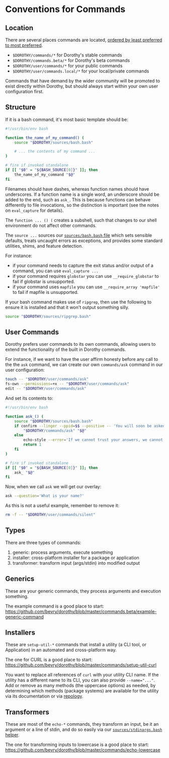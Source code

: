 # Conventions for Commands

## Location

There are several places commands are located, [ordered by least preferred to most preferred](https://github.com/bevry/dorothy/discussions/28).

- `$DOROTHY/commands/*` for Dorothy's stable commands
- `$DOROTHY/commands.beta/*` for Dorothy's beta commands
- `$DOROTHY/user/commands/*` for your public commands
- `$DOROTHY/user/commands.local/*` for your local/private commands

Commands that have demand by the wider community will be promoted to exist directly within Dorothy, but should always start within your own user configuration first.

## Structure

If it is a bash command, it's most basic template should be:

```bash
#!/usr/bin/env bash

function the_name_of_my_command() (
	source "$DOROTHY/sources/bash.bash"

	# ... the contents of my command ...
)

# fire if invoked standalone
if [[ "$0" = "${BASH_SOURCE[0]}" ]]; then
	the_name_of_my_command "$@"
fi
```

Filenames should have dashes, whereas function names should have underscores. If a function name is a single word, an underscore should be added to the end, such as `ask_`. This is because functions can behave differently to file invocations, so the distinction is important (see the notes on `eval_capture` for details).

The `function ... () (` creates a subshell, such that changes to our shell environment do not affect other commands.

The `source ...` sources our [`sources/bash.bash` file](https://github.com/bevry/dorothy/blob/master/sources/bash.bash) which sets sensible defaults, treats uncaught errors as exceptions, and provides some standard utilities, shims, and feature detection.

For instance:

- if your command needs to capture the exit status and/or output of a command, you can use `eval_capture ...`
- if your command requires `globstar` you can use `__require_globstar` to fail if globstar is unsupported.
- if your command uses `mapfile` you can use `__require_array 'mapfile'` to fail if mapfile is unsupported.

If your bash command makes use of `ripgrep`, then use the following to ensure it is installed and that it won't output something silly.

```bash
source "$DOROTHY/sources/ripgrep.bash"
```

## User Commands

Dorothy prefers user commands to its own commands, allowing users to extend the functionality of the built in Dorothy commands.

For instance, if we want to have the user affirm honesty before any call to the the `ask` command, we can create our own `commands/ask` command in our user configuration:

```bash
touch -- "$DOROTHY/user/commands/ask"
fs-own --permissions=+x -- "$DOROTHY/user/commands/ask"
edit -- "$DOROTHY/user/commands/ask"
```

And set its contents to:

```bash
#!/usr/bin/env bash

function ask_() (
	source "$DOROTHY/sources/bash.bash"
	if confirm --linger --ppid=$$ --positive -- 'You will soon be asked a question. Do you affirm you reply honestly?'; then
		"$DOROTHY/commands/ask" "$@"
	else
		echo-style --error='If we cannot trust your answers, we cannot act reliably. Exiting...'
		return 1
	fi
)

# fire if invoked standalone
if [[ "$0" = "${BASH_SOURCE[0]}" ]]; then
	ask_ "$@"
fi
```

Now, when we call `ask` we will get our overlay:

```bash
ask --question='What is your name?'
```

As this is not a useful example, remember to remove it:

```bash
rm -f -- "$DOROTHY/user/commands/silent"
```

## Types

There are three types of commands:

1. generic: process arguments, execute something
1. installer: cross-platform installer for a package or application
1. transformer: transform input (args/stdin) into modified output

## Generics

These are your generic commands, they process arguments and execution something.

The example command is a good place to start: <https://github.com/bevry/dorothy/blob/master/commands.beta/example-generic-command>

## Installers

These are `setup-util-*` commands that install a utility (a CLI tool, or Application) in an automated and cross-platform way.

The one for CURL is a good place to start: <https://github.com/bevry/dorothy/blob/master/commands/setup-util-curl>

You want to replace all references of `curl` with your utility CLI name. If the utility has a different name to its CLI, you can also provide `--name="..."`. Add or remove as many methods (the uppercase options) as needed, by determining which methods (package systems) are available for the utility via its documentation or via [repology](https://repology.org/projects/).

## Transformers

These are most of the `echo-*` commands, they transform an input, be it an argument or a line of stdin, and do so easily via our [`sources/stdinargs.bash` helper](https://github.com/bevry/dorothy/blob/master/sources/stdinargs.bash).

The one for transforming inputs to lowercase is a good place to start: <https://github.com/bevry/dorothy/blob/master/commands/echo-lowercase>
